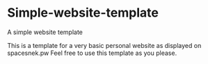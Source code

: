 # Simple-website-template
A simple website template

This is a template for a very basic personal website as displayed on spacesnek.pw
Feel free to use this template as you please. 
